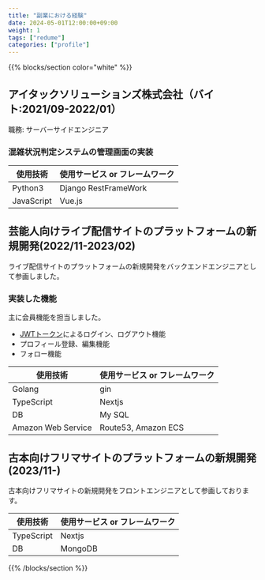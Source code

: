```yaml
---
title: "副業における経験"
date: 2024-05-01T12:00:00+09:00
weight: 1
tags: ["redume"]
categories: ["profile"]
---
```


{{% blocks/section color="white" %}}

## アイタックソリューションズ株式会社（バイト:2021/09-2022/01）

職務: サーバーサイドエンジニア

### 混雑状況判定システムの管理画面の実装

|使用技術|使用サービス or フレームワーク|
|---|-----|
|Python3|Django RestFrameWork|
|JavaScript|Vue.js|

## 芸能人向けライブ配信サイトのプラットフォームの新規開発(2022/11-2023/02)

ライブ配信サイトのプラットフォームの新規開発をバックエンドエンジニアとして参画しました。

### 実装した機能

主に会員機能を担当しました。

- [JWTトークン](https://jwt.io/introduction)によるログイン、ログアウト機能
- プロフィール登録、編集機能
- フォロー機能

|使用技術|使用サービス or フレームワーク|
|---|-----|
|Golang|gin|
|TypeScript|Nextjs|
|DB|My SQL|
|Amazon Web Service|Route53, Amazon ECS|

## 古本向けフリマサイトのプラットフォームの新規開発(2023/11-)

古本向けフリマサイトの新規開発をフロントエンジニアとして参画しております。

|使用技術|使用サービス or フレームワーク|
|---|-----|
|TypeScript|Nextjs|
|DB|MongoDB|

{{% /blocks/section %}}
